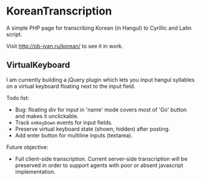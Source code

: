 KoreanTranscription
===================

A simple PHP page for transcribing Korean (in Hangul) to Cyrillic and Latin script.

Visit http://ob-ivan.ru/korean/ to see it in work.

VirtualKeyboard
---------------

I am currently building a jQuery plugin which lets you input hangul syllables
on a virtual keyboard floating next to the input field.

Todo list:
- Bug: floating div for input in 'name' mode covers most of 'Go' button and makes it unclickable.
- Track `onKeyDown` events for input fields.
- Preserve virtual keyboard state (shown, hidden) after posting.
- Add enter button for multiline inputs (textarea).

Future objective:
- Full client-side transcription. Current server-side transcription will be
  preserved in order to support agents with poor or absent javascript implementation.
